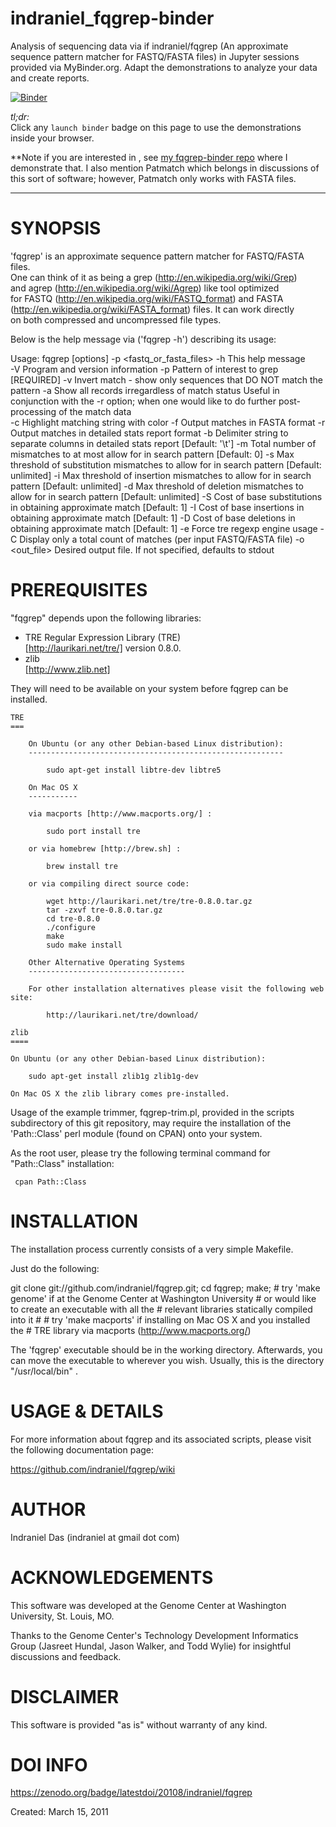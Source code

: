 
# indraniel_fqgrep-binder
Analysis of sequencing data via if indraniel/fqgrep (An approximate sequence pattern matcher for FASTQ/FASTA files) in Jupyter sessions provided via MyBinder.org. Adapt the demonstrations to analyze your data and create reports.

[![Binder](https://mybinder.org/badge_logo.svg)](https://mybinder.org/v2/gh/fomightez/indraniel_fqgrep-binder/master?urlpath=%2Flab%2Ftree%2Fdemo.ipynb)


*tl;dr:*  
Click any `launch binder` badge on this page to use the demonstrations inside your browser.


**Note if you are interested in , see [my fqgrep-binder repo](https://github.com/fomightez/fqgrep-binder) where I demonstrate that. I also mention Patmatch which belongs in discussions of this sort of software; however, Patmatch only works with FASTA files.


--------

SYNOPSIS
========

'fqgrep' is an approximate sequence pattern matcher for FASTQ/FASTA files.  
One can think of it as being a grep (http://en.wikipedia.org/wiki/Grep)  
and agrep (http://en.wikipedia.org/wiki/Agrep) like tool optimized  
for FASTQ (http://en.wikipedia.org/wiki/FASTQ_format) and FASTA  
(http://en.wikipedia.org/wiki/FASTA_format) files. It can work directly  
on both compressed and uncompressed file types.  

Below is the help message via ('fqgrep -h') describing its usage:  

Usage: fqgrep [options] -p <pattern> <fastq_or_fasta_files>
        -h                  This help message   
        -V                  Program and version information
        -p <STRING>         Pattern of interest to grep [REQUIRED]
        -v                  Invert match - show only sequences that 
                            DO NOT match the pattern
        -a                  Show all records irregardless of match status
                            Useful in conjunction with the -r option;
                            when one would like to do further post-processing
                            of the match data   
        -c                  Highlight matching string with color
        -f                  Output matches in FASTA format
        -r                  Output matches in detailed stats report format
        -b <STRING>         Delimiter string to separate columns
                            in detailed stats report [Default: '\t']
        -m <INT>            Total number of mismatches to at most allow for
                            in search pattern [Default: 0]
        -s <INT>            Max threshold of substitution mismatches to allow
                            for in search pattern [Default: unlimited]
        -i <INT>            Max threshold of insertion mismatches to allow for
                            in search pattern [Default: unlimited]
        -d <INT>            Max threshold of deletion mismatches to allow for
                            in search pattern [Default: unlimited]
        -S <INT>            Cost of base substitutions in obtaining
                            approximate match [Default: 1]
        -I <INT>            Cost of base insertions in obtaining
                            approximate match [Default: 1]
        -D <INT>            Cost of base deletions in obtaining
                            approximate match [Default: 1]
        -e                  Force tre regexp engine usage
        -C                  Display only a total count of matches
                            (per input FASTQ/FASTA file)
        -o <out_file>       Desired output file.
                            If not specified, defaults to stdout

PREREQUISITES  
============= 

"fqgrep" depends upon the following libraries:  

  * TRE Regular Expression Library (TRE)  
    [http://laurikari.net/tre/] version 0.8.0.  
  * zlib  
    [http://www.zlib.net]  

They will need to be available on your system before fqgrep can be
installed.

    TRE
    ===

        On Ubuntu (or any other Debian-based Linux distribution):
        ---------------------------------------------------------
        
            sudo apt-get install libtre-dev libtre5

        On Mac OS X 
        -----------
    
        via macports [http://www.macports.org/] :
    
            sudo port install tre
    
        or via homebrew [http://brew.sh] :
    
            brew install tre
    
        or via compiling direct source code:
    
            wget http://laurikari.net/tre/tre-0.8.0.tar.gz
            tar -zxvf tre-0.8.0.tar.gz
            cd tre-0.8.0
            ./configure
            make
            sudo make install
    
        Other Alternative Operating Systems
        -----------------------------------
        
        For other installation alternatives please visit the following web site:
    
            http://laurikari.net/tre/download/
    
    zlib
    ====

    On Ubuntu (or any other Debian-based Linux distribution):

        sudo apt-get install zlib1g zlib1g-dev
        
    On Mac OS X the zlib library comes pre-installed. 

Usage of the example trimmer, fqgrep-trim.pl, provided in the scripts
subdirectory of this git repository, may require the installation of the
'Path::Class' perl module (found on CPAN) onto your system.

As the root user, please try the following terminal command for
"Path::Class" installation:

     cpan Path::Class

INSTALLATION
============

The installation process currently consists of a very simple Makefile.

Just do the following:

git clone git://github.com/indraniel/fqgrep.git;
cd fqgrep;
make; # try 'make genome'   if at the Genome Center at Washington University
      #                     or would like to create an executable with all the
      #                     relevant libraries statically compiled into it
      #
      # try 'make macports' if installing on Mac OS X and you installed the
      #                     TRE library via macports (http://www.macports.org/)

The 'fqgrep' executable should be in the working directory.
Afterwards, you can move the executable to wherever you wish.
Usually, this is the directory "/usr/local/bin" .

USAGE & DETAILS
===============

For more information about fqgrep and its associated scripts, please
visit the following documentation page:

https://github.com/indraniel/fqgrep/wiki


AUTHOR
======

Indraniel Das (indraniel at gmail dot com)

ACKNOWLEDGEMENTS
================

This software was developed at the Genome Center at Washington
University, St. Louis, MO.

Thanks to the Genome Center's Technology Development Informatics
Group (Jasreet Hundal, Jason Walker, and Todd Wylie) for insightful
discussions and feedback.

DISCLAIMER
==========

This software is provided "as is" without warranty of any kind.

DOI INFO
========

https://zenodo.org/badge/latestdoi/20108/indraniel/fqgrep


Created: March 15, 2011
